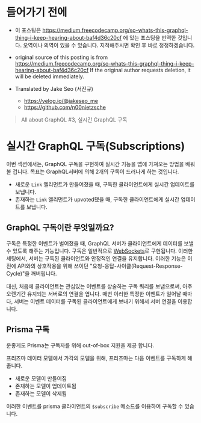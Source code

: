 # 들어가기 전에

- 이 포스팅은 https://medium.freecodecamp.org/so-whats-this-graphql-thing-i-keep-hearing-about-baf4d36c20cf 에 있는 포스팅을 번역한 것입니다. 오역이나 의역이 있을 수 있습니다. 지적해주시면 확인 후 바로 정정하겠습니다.

- original source of this posting is from https://medium.freecodecamp.org/so-whats-this-graphql-thing-i-keep-hearing-about-baf4d36c20cf If the original author requests deletion, it will be deleted immediately.

- Translated by Jake Seo (서진규)

	- https://velog.io/@jakeseo_me
	- https://github.com/n00nietzsche
    
> All about GraphQL #3, 실시간 GraphQL 구독

# 실시간 GraphQL 구독(Subscriptions)

이번 섹션에서는, GraphQL 구독을 구현하여 실시간 기능을 앱에 가져오는 방법을 배워볼 겁니다. 목표는 GraphQL서버에 의해 2개의 구독이 드러나게 하는 것입니다.

- 새로운 `Link` 엘리먼트가 만들어졌을 때, 구독한 클라이언트에게 실시간 업데이트를 보냅니다.
- 존재하는 `Link` 엘리먼트가 upvoted됐을 때, 구독한 클라이언트에게 실시간 업데이트를 보냅니다.

## GraphQL 구독이란 무엇일까요?

구독은 특정한 이벤트가 벌어졌을 때, GraphQL 서버가 클라이언트에게 데이터를 보낼 수 있도록 해주는 기능입니다. 구독은 일반적으로 [WebSockets](https://en.wikipedia.org/wiki/WebSocket)로 구현됩니다. 이러한 세팅에서, 서버는 구독된 클라이언트와 안정적인 연결을 유지합니다. 이러한 기능은 이전에 API와의 상호작용을 위해 쓰이던 "요청-응답-사이클(Request-Response-Cycle)"을 깨버립니다.

대신, 처음에 클라이언트는 관심있는 이벤트를 상술하는 구독 쿼리를 보냄으로써, 아주 오랜기간 유지되는 서버로의 연결을 엽니다. 매번 이러한 특정한 이벤트가 일어날 때마다, 서버는 이벤트 데이터를 구독된 클라이언트에게 보내기 위해서 서버 연결을 이용합니다.

## Prisma 구독

운좋게도 Prisma는 구독자를 위해 out-of-box 지원을 제공 합니다.

프리즈마 데이터 모델에서 가각의 모델을 위해, 프리즈마는 다음 이벤트를 구독하게 해줍니다.

- 새로운 모델이 만들어짐
- 존재하는 모델이 업데이트됨
- 존재하는 모델이 삭제됨

이러한 이벤트를 prisma 클라이언트의 `$subscribe` 메소드를 이용하여 구독할 수 있습니다.
